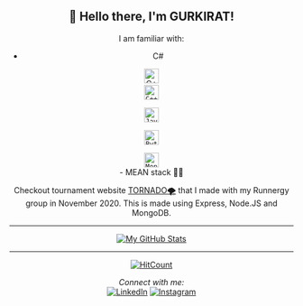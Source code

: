 <div align="center">
<h2> 👋 Hello there, I'm GURKIRAT!</h2>
</div>

<div align="center">
I am familiar with:
 
- C#
<img alt="C++" width="26px" src="https://img.icons8.com/color/48/000000/c-programming.png"/>
<code>
<img alt="C++" width="26px" src="https://img.icons8.com/color/48/000000/c-plus-plus-logo.png"/>
</code>
<code>
<img alt="Java" width="26px" src="https://img.icons8.com/color/240/000000/java-coffee-cup-logo.png">
</code>
<code>
<img alt="Python" width="26px" src="https://img.icons8.com/color/240/000000/python.png">
</code>
<code>
<img alt="MongoDB" width="26px" src="https://img.icons8.com/color/48/000000/mongodb.png"/>
</code>
- MEAN stack 👨‍💻

 Checkout tournament website 
<a href="https://tornado-runnergy.herokuapp.com/" target="_blank">TORNADO🌪️</a>
 that I made with my Runnergy group in November 2020. This is made using Express, Node.JS and MongoDB.
 
---


<!--<img align="center" src="https://github-readme-stats.vercel.app/api/<CARD_TYPE>/?username=khaira777&theme=<THEME_NAME>" />-->

[![My GitHub Stats](https://github-readme-stats.vercel.app/api/?username=khaira777&count_private=true&theme=tokyonight&showicons=true)]()<br>
<!--[![My GitHub Language Stats](https://github-readme-stats.vercel.app/api/top-langs/?username=khaira777&langs_count=5&theme=tokyonight)]()-->


---
[![HitCount](http://hits.dwyl.com/khaira777/khaira777.svg)](http://hits.dwyl.com/khaira777/khaira777)

<i>Connect with me:</i><br>
<a href="https://www.linkedin.com/in/gurkirat-khaira" target="_blank"><img src="https://img.shields.io/badge/LinkedIn-%230077B5.svg?&style=flat-square&logo=linkedin&logoColor=white" alt="LinkedIn"></a>
<a href="https://www.instagram.com/gurkirat_khaira/" target="_blank"><img src="https://img.shields.io/badge/Instagram-%23E4405F.svg?&style=flat-square&logo=instagram&logoColor=white" alt="Instagram"></a>

</div>

<!--
**khaira777/khaira777** is a ✨ _special_ ✨ repository because its `README.md` (this file) appears on your GitHub profile.

Here are some ideas to get you started:

- 🔭 I’m currently working on ...
- 🌱 I’m currently learning ...
- 👯 I’m looking to collaborate on ...
- 🤔 I’m looking for help with ...
- 💬 Ask me about ...
- 📫 How to reach me: ...
- 😄 Pronouns: ...
- ⚡ Fun fact: ...
-->
